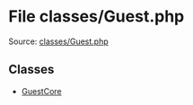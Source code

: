 File classes/Guest.php
=========

Source: [classes/Guest.php](https://github.com/PrestaShop/PrestaShop/blob/1.5.4.0/classes/Guest.php)


Classes
-------

* [GuestCore](class.GuestCore.md)

